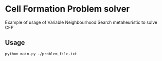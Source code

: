 # Cell Formation Problem solver

Example of usage of Variable Neighbourhood Search metaheuristic to solve CFP

## Usage

```bash
python main.py ./problem_file.txt
```

